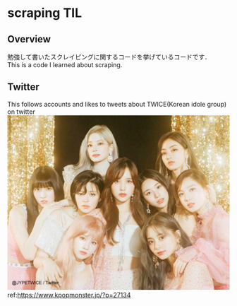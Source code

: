 # scraping TIL
## Overview
勉強して書いたスクレイピングに関するコードを挙げているコードです．  
This is a code I learned about scraping.  

## Twitter  
This follows accounts and likes to tweets about TWICE(Korean idole group) on twitter   
![TWICE](path/to/twfs1.jpg)  
ref:https://www.kpopmonster.jp/?p=27134
